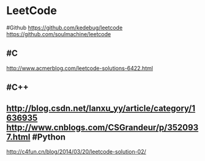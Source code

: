 LeetCode
=======


#Github
https://github.com/kedebug/leetcode
https://github.com/soulmachine/leetcode

#C
-------
http://www.acmerblog.com/leetcode-solutions-6422.html

#C++
-------
http://blog.csdn.net/lanxu_yy/article/category/1636935
http://www.cnblogs.com/CSGrandeur/p/3520937.html
#Python
-------
http://c4fun.cn/blog/2014/03/20/leetcode-solution-02/
